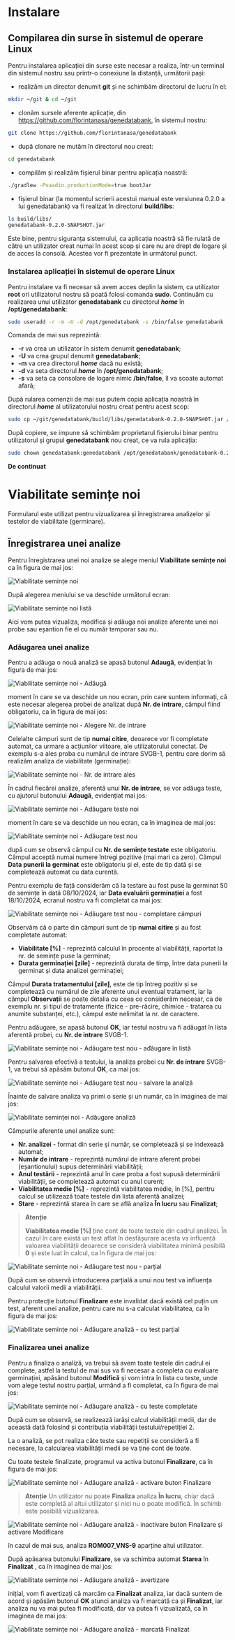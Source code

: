 # Instalare

## Compilarea din surse în sistemul de operare Linux

Pentru instalarea aplicației din surse este necesar a realiza, într-un terminal din sistemul nostru sau printr-o conexiune la distanță, următorii pași:  

* realizăm un director denumit **git** și ne schimbăm directorul de lucru în el:  

```bash
mkdir ~/git & cd ~/git
```
  
* clonăm sursele aferente aplicație, din https://github.com/florintanasa/genedatabank, în sistemul nostru:  
```bash
git clone https://github.com/florintanasa/genedatabank
```
  
* după clonare ne mutăm în directorul nou creat:  
```bash
cd genedatabank
```
  
* compilăm și realizăm fișierul binar pentru aplicația noastră:  
```bash
./gradlew -Pvaadin.productionMode=true bootJar
```
  
* fișierul binar (la momentul scrierii acestui manual este versiunea 0.2.0 a lui genedatabank) va fi realizat în directorul **build/libs**:  
```bash
ls build/libs/
genedatabank-0.2.0-SNAPSHOT.jar
```  

Este bine, pentru siguranța sistemului, ca aplicația noastră să fie rulată de către un utilizator creat numai în acest scop și care nu are drept de logare și de acces la consolă. Acestea vor fi prezentate în următorul punct.

### Instalarea aplicației în sistemul de operare Linux
  
Pentru instalare va fi necesar să avem acces deplin la sistem, ca utilizator **root** ori utilizatorul nostru să poată folosi comanda **sudo**. Continuăm cu realizarea unui utilizator **genedatabank** cu directorul **_home_** în **/opt/genedatabank**:  

```bash
sudo useradd -r -m -U -d /opt/genedatabank -s /bin/false genedatabank
```

Comanda de mai sus reprezintă:  

* **-r** va crea un utilizator în sistem  denumit **genedatabank**;
* **-U** va crea grupul denumit **genedatabank**;
* **-m** va crea directorul **_home_** dacă nu există;
* **-d** va seta directorul **_home_** în **/opt/genedatabank**;
* **-s** va seta ca consolare de logare nimic **/bin/false**, îl va scoate automat afară;  

După rularea comenzii de mai sus putem copia aplicația noastră în directorul **_home_** al utilizatorului nostru creat pentru acest scop:  
```bash
sudo cp ~/git/genedatabank/build/libs/genedatabank-0.2.0-SNAPSHOT.jar /opt/genedatabank/
```

După copiere, se impune să schimbăm proprietarul fișierului binar pentru utilizatorul și grupul **genedatabank** nou creat, ce va rula aplicația:  
```bash
sudo chown genedatabank:genedatabank /opt/genedatabank/genedatabank-0.2.0-SNAPSHOT.jar
```



**De continuat**

# Viabilitate semințe noi
Formularul este utilizat pentru vizualizarea și înregistrarea analizelor și testelor de viabilitate (germinare).

## Înregistrarea unei analize
Pentru înregistrarea unei noi analize se alege meniul **Viabilitate semințe noi** ca în figura de mai jos:  

![Viabilitate semințe noi](images/Viabilitate_1.jpg)

După alegerea meniului se va deschide următorul ecran:  

![Viabilitate semințe noi listă](images/Viabilitate_2.jpg)

Aici vom putea vizualiza, modifica și adăuga noi analize aferente unei noi probe sau eșantion fie el cu număr temporar sau nu.

### Adăugarea unei analize
Pentru a adăuga o nouă analiză se apasă butonul **Adaugă**, evidențiat în figura de mai jos:  

![Viabilitate semințe noi - **Adăugă**](images/Viabilitate_3.jpg)

moment în care se va deschide un nou ecran, prin care suntem informați, că este necesar alegerea probei de analizat după **Nr. de intrare**, câmpul fiind obligatoriu, ca în figura de mai jos: 

![Viabilitate semințe noi - **Alegere Nr. de intrare**](images/Viabilitate_4.jpg)

Celelalte câmpuri sunt de tip **numai citire**, deoarece vor fi completate automat, ca urmare a acțiunilor viitoare, ale utilizatorului conectat. De exemplu s-a ales proba cu numărul de intrare SVGB-1, pentru care dorim să realizăm analiza de viabilitate (germinație):

![Viabilitate semințe noi - **Nr. de intrare ales**](images/Viabilitate_5.jpg)

În cadrul fiecărei analize, aferentă unui **Nr. de intrare**, se vor adăuga teste, cu ajutorul butonului **Adaugă**, evidențiat mai jos:  

![Viabilitate semințe noi - **Adăugare teste noi**](images/Viabilitate_6.jpg)

moment în care se va deschide un nou ecran, ca în imaginea de mai jos:  

![Viabilitate semințe noi - **Adăugare test nou**](images/Viabilitate_7.png)

după cum se observă câmpul cu **Nr. de semințe testate** este obligatoriu. Câmpul acceptă numai numere întregi pozitive (mai mari ca zero). Câmpul **Data punerii la germinat** este obligatoriu și el, este de tip dată și se completează automat cu data curentă.

Pentru exemplu de față considerăm că la testare au fost puse la germinat 50 de semințe în dată 08/10/2024, iar **Data evaluării germinației** a fost 18/10/2024, ecranul nostru va fi completat ca mai jos:

![Viabilitate semințe noi - **Adăugare test nou** - completare câmpuri](images/Viabilitate_8.png)

Observăm că o parte din câmpuri sunt de tip **numai citire** și au fost completate automat:  

* **Viabilitate [%]** - reprezintă calculul în procente al viabilității, raportat la nr. de semințe puse la germinat;
*  **Durata germinației [zile]** - reprezintă durata de timp, între data punerii la germinat și data analizei germinației;

Câmpul **Durata tratamentului [zile]**, este de tip întreg pozitiv și se completează cu numărul de zile aferente unui eventual tratament, iar la câmpul **Observații** se poate detalia cu ceea ce considerăm necesar, ca de exemplu nr. și tipul de tratamente (fizice - pre-răcire, chimice - tratarea cu anumite substanței, etc.), câmpul este nelimitat la nr. de caractere.  

Pentru adăugare, se apasă butonul **OK**, iar testul nostru va fi adăugat în lista aferentă probei, cu **Nr. de intrare** SVGB-1.

![Viabilitate semințe noi - **Adăugare test nou** - ađăugare în listă](images/Viabilitate_9.jpg)

Pentru salvarea efectivă a testului, la analiza probei cu **Nr. de intrare** SVGB-1, va trebui să apăsăm butonul **OK**, ca mai jos:  

![Viabilitate semințe noi - **Adăugare test nou** - salvare la analiză](images/Viabilitate_10.jpg)

Înainte de salvare analiza va primi o serie și un număr, ca în imaginea de mai jos:  
  
![Viabilitate seminței noi - **Adăugare analiză**](images/Viabilitate_11.jpg)

Câmpurile aferente unei analize sunt:  
  
* **Nr. analizei** - format din serie și număr, se completează și se indexează automat;
* **Număr de intrare** - reprezintă numărul de intrare aferent probei (eșantionului) supus determinării viabilității;
* **Anul testării** - reprezintă anul în care proba a fost supusă determinării viabilității, se completează automat cu anul curent; 
* **Viabilitatea medie [%]** - reprezintă viabilitatea medie, în [%], pentru calcul se utilizează toate testele din lista aferentă analizei;
* **Stare** - reprezintă starea în care se află analiza **În lucru** sau **Finalizat**; 

> **Atenție**
  >
> **Viabilitatea medie [%]** ține cont de toate testele din cadrul analizei. În cazul în care există un test aflat în desfășurare acesta va influență valoarea viabilității deoarece se consideră viabilitatea minimă posibilă **0** și este luat în calcul, ca în figura de mai jos:

![Viabilitate semințe noi - **Adăugare test nou** - parțial](images/Viabilitate_12.jpg)

După cum se observă introducerea parțială a unui nou test va influența calculul valorii medii a viabilității.  

Pentru protecție butonul **Finalizare** este invalidat dacă există cel puțin un test, aferent unei analize, pentru care nu s-a calculat viabilitatea, ca în figura de mai jos:  

![Viabilitate semințe noi - **Adăugare analiză** - cu test parțial](images/Viabilitate_13.jpg)

### Finalizarea unei analize

Pentru a finaliza o analiză, va trebui să avem toate testele din cadrul ei complete, astfel la testul de mai sus va fi necesar a completa cu evaluare germinației, apăsând butonul **Modifică** și vom intra în lista cu teste, unde vom alege testul nostru parțial, urmând a fi completat, ca în figura de mai jos: 

![Viabilitate semințe noi - **Adăugare analiză** - cu teste completate](images/Viabilitate_14.jpg)

După cum se observă, se realizează iarăși calcul viabilității medii, dar de această dată folosind și contribuția viabilității testului/repetiției 2.

La o analiză, se pot realiza câte teste sau repetiții se consideră a fi necesare, la calcularea viabilității medii se va ține cont de toate.

Cu toate testele finalizate, programul va activa butonul **Finalizare**, ca în figura de mai jos:  

![Viabilitate semințe noi - **Adăugare analiză** - activare buton **Finalizare**](images/Viabilitate_15.jpg)

> **Atenție** 
> Un utilizator nu poate **Finaliza** analiza **În lucru**, chiar dacă este completă al altui utilizator și nici nu o poate modifică. În schimb este posibilă vizualizarea.  

![Viabilitate semințe noi - **Adăugare analiză** - inactivare buton **Finalizare** și activare **Modificare**](images/Viabilitate_16.jpg)

în cazul de mai sus, analiza **ROM007_VNS-9** aparține altui utilizator.  

După apăsarea butonului **Finalizare**, se va schimba automat **Starea** în **Finalizat** , ca în imaginea de mai jos:  

![Viabilitate semințe noi - **Adăugare analiză** - avertizare](images/Viabilitate_17.png)

 inițial, vom fi avertizați că marcăm ca **Finalizat** analiza, iar dacă suntem de acord și apăsăm butonul **OK**  atunci analiza va fi marcată ca și **Finalizat**, iar analiza nu va mai putea fi modificată, dar va putea fi vizualizată, ca în imaginea de mai jos:  

![Viabilitate semințe noi - **Adăugare analiză** - marcată **Finalizat**](images/Viabilitate_18.jpg)



